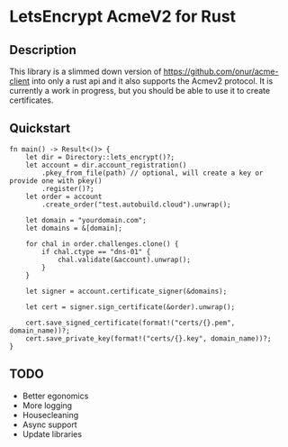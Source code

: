 # LetsEncrypt AcmeV2 for Rust

## Description

This library is a slimmed down version of https://github.com/onur/acme-client into only a rust api and it also supports the Acmev2 protocol. It is currently a work in progress, but you should be able to use it to create certificates.

## Quickstart

```
fn main() -> Result<()> {
    let dir = Directory::lets_encrypt()?;
    let account = dir.account_registration()
        .pkey_from_file(path) // optional, will create a key or provide one with pkey()
        .register()?;
    let order = account
        .create_order("test.autobuild.cloud").unwrap();

    let domain = "yourdomain.com";
    let domains = &[domain];

    for chal in order.challenges.clone() {
        if chal.ctype == "dns-01" {
            chal.validate(&account).unwrap();
        }
    }

    let signer = account.certificate_signer(&domains);

    let cert = signer.sign_certificate(&order).unwrap();

    cert.save_signed_certificate(format!("certs/{}.pem", domain_name))?;
    cert.save_private_key(format!("certs/{}.key", domain_name))?;
}
```

## TODO

- Better egonomics
- More logging
- Housecleaning
- Async support
- Update libraries


